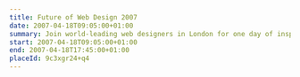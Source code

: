 ```yaml
---
title: Future of Web Design 2007
date: 2007-04-18T09:05:00+01:00
summary: Join world-leading web designers in London for one day of inspiration, advice and best practice. If you’re serious about web design, you can’t afford to miss it!
start: 2007-04-18T09:05:00+01:00
end: 2007-04-18T17:45:00+01:00
placeId: 9c3xgr24+q4
---
```

